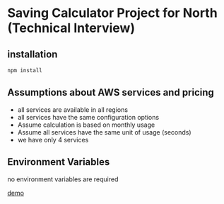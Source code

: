 # Saving Calculator Project for North (Technical Interview)

## installation

```bash
npm install
```

## Assumptions about AWS services and pricing

- all services are available in all regions
- all services have the same configuration options
- Assume calculation is based on monthly usage
- Assume all services have the same unit of usage (seconds)
- we have only 4 services

## Environment Variables

no environment variables are required

[demo](https://saving-calculator.vercel.app/)
